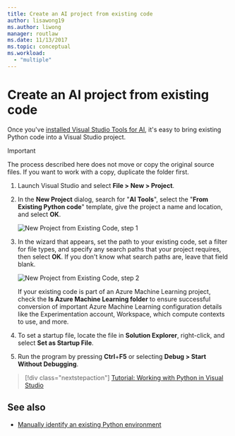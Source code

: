 ```yaml
---
title: Create an AI project from existing code
author: lisawong19
ms.author: liwong
manager: routlaw
ms.date: 11/13/2017
ms.topic: conceptual
ms.workload:
  - "multiple"
---
```

# Create an AI project from existing code

Once you've [installed Visual Studio Tools for AI](installation.md), it's easy to bring existing Python code into a Visual Studio project.

> [!Important]
> The process described here does not move or copy the original source files. If you want to work with a copy, duplicate the folder first.

1. Launch Visual Studio and select **File > New > Project**.

2. In the **New Project** dialog, search for "**AI Tools**", select the "**From Existing Python code**" template, give the project a name and location, and select **OK**.

   ![New Project from Existing Code, step 1](media/create-project-existing/new-ai-project.png)

3. In the wizard that appears, set the path to your existing code, set a filter for file types, and specify any search paths that your project requires, then select **OK**. If you don't know what search paths are, leave that field blank.

   ![New Project from Existing Code, step 2](media/create-project-existing/azurebatch-newproject.png)

   If your existing code is part of an Azure Machine Learning project, check the **Is Azure Machine Learning folder** to ensure successful conversion of important Azure Machine Learning configuration details like the Experimentation account, Workspace, which compute contexts to use, and more.

4. To set a startup file, locate the file in **Solution Explorer**, right-click, and select **Set as Startup File**.

5. Run the program by pressing **Ctrl**+**F5** or selecting **Debug > Start Without Debugging**.

> [!div class="nextstepaction"]
> [Tutorial: Working with Python in Visual Studio](../python/tutorial-working-with-python-in-visual-studio-step-00-installation.md)

## See also

- [Manually identify an existing Python environment](../python/managing-python-environments-in-visual-studio.md#manually-identify-an-existing-environment)
